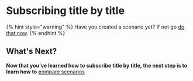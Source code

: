 # Subscribing title by title

{% hint style="warning" %}
Have you created a scenario yet? If not go [do that now](create-a-scenario.md).
{% endhint %}



## What's Next?

**Now that you’ve learned how to subscribe title by title, the next step is to learn how to** [**c**ompare scenarios](comparing-scenarios.md)
